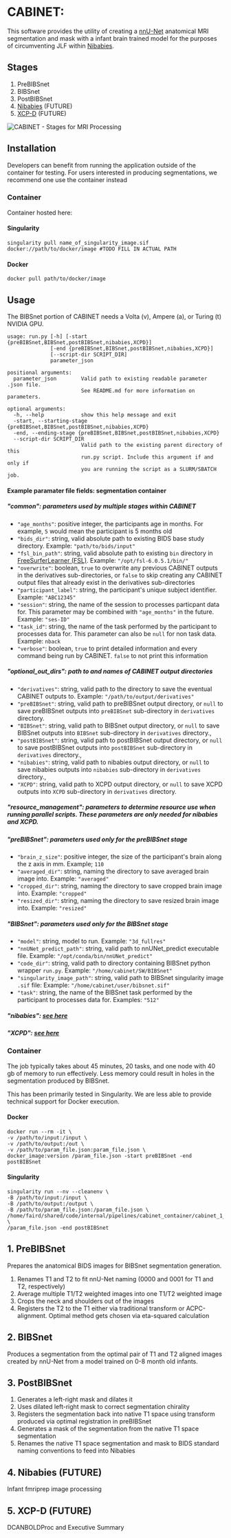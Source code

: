 # CABINET:

This software provides the utility of creating a [nnU-Net](https://github.com/MIC-DKFZ/nnUNet) anatomical MRI segmentation and mask with a infant brain trained model for the purposes of circumventing JLF within [Nibabies](https://nibabies.readthedocs.io/en/latest/index.html). 

## Stages
1. PreBIBSnet
2. BIBSnet
3. PostBIBSnet
4. [Nibabies](https://nibabies.readthedocs.io/en/latest/index.html) (FUTURE)
5. [XCP-D](https://xcp-d.readthedocs.io/en/latest/) (FUTURE)

![CABINET - Stages for MRI Processing](https://user-images.githubusercontent.com/102316699/177638055-14894a92-9cb6-4a70-a649-71f61d47f3d6.png)

## Installation

Developers can benefit from running the application outside of the container for testing. For users interested in producing segmentations, we recommend one use the container instead

### Container

Container hosted here: 

#### Singularity

    singularity pull name_of_singularity_image.sif docker://path/to/docker/image #TODO FILL IN ACTUAL PATH

#### Docker

    docker pull path/to/docker/image


## Usage

The BIBSnet portion of CABINET needs a Volta (v), Ampere (a), or Turing (t) NVIDIA GPU.


    usage: run.py [-h] [-start {preBIBSnet,BIBSnet,postBIBSnet,nibabies,XCPD}]
                  [-end {preBIBSnet,BIBSnet,postBIBSnet,nibabies,XCPD}]
                  [--script-dir SCRIPT_DIR]
                  parameter_json

    positional arguments:
      parameter_json        Valid path to existing readable parameter .json file.
                            See README.md for more information on parameters.

    optional arguments:
      -h, --help            show this help message and exit
      -start, --starting-stage {preBIBSnet,BIBSnet,postBIBSnet,nibabies,XCPD}
      -end, --ending-stage {preBIBSnet,BIBSnet,postBIBSnet,nibabies,XCPD}
      --script-dir SCRIPT_DIR
                            Valid path to the existing parent directory of this
                            run.py script. Include this argument if and only if
                            you are running the script as a SLURM/SBATCH job.

#### Example paramater file fields: segmentation container
##### "common": parameters used by multiple stages within CABINET

- `"age_months"`: positive integer, the participants age in months. For example, `5` would mean the participant is 5 months old
- `"bids_dir"`: string, valid absolute path to existing BIDS base study directory. Example: `"path/to/bids/input"`
- `"fsl_bin_path"`: string, valid absolute path to existing `bin` directory in [FreeSurferLearner (FSL)](https://fsl.fmrib.ox.ac.uk/fsl/fslwiki/). Example: `"/opt/fsl-6.0.5.1/bin/"`
- `"overwrite"`: boolean, `true` to overwrite any previous CABINET outputs in the derivatives sub-directories, or `false` to skip creating any CABINET output files that already exist in the derivatives sub-directories 
- `"participant_label"`: string, the participant's unique subject identifier. Example: `"ABC12345"`
- `"session"`: string, the name of the session to processes particpant data for. This parameter may be combined with `"age_months"` in the future. Example: `"ses-ID"`
- `"task_id"`: string, the name of the task performed by the participant to processes data for. This parameter can also be `null` for non task data. Example: `nback`
- `"verbose"`: boolean, `true` to print detailed information and every command being run by CABINET. `false` to not print this information
   
##### "optional_out_dirs": path to and names of CABINET output directories 
- `"derivatives"`:  string, valid path to the directory to save the eventual CABINET outputs to. Example: `"/path/to/output/derivatives"`
- `"preBIBSnet"`: string, valid path to preBIBSnet output directory, or `null` to save preBIBSnet outputs into `preBIBSnet` sub-directory in `derivatives` directory. 
- `"BIBSnet"`: string, valid path to BIBSnet output directory, or `null` to save BIBSnet outputs into `BIBSnet` sub-directory in `derivatives` directory.,
- `"postBIBSnet"`: string, valid path to postBIBSnet output directory, or `null` to save postBIBSnet outputs into `postBIBSnet` sub-directory in `derivatives` directory.,
- `"nibabies"`: string, valid path to nibabies output directory, or `null` to save nibabies outputs into `nibabies` sub-directory in `derivatives` directory.,
- `"XCPD"`: string, valid path to XCPD output directory, or `null` to save XCPD outputs into `XCPD` sub-directory in `derivatives` directory.

##### "resource_management": parameters to determine resource use when running parallel scripts. These parameters are only needed for nibabies and XCPD.
        
##### "preBIBSnet": parameters used only for the preBIBSnet stage 
- `"brain_z_size"`: positive integer, the size of the participant's brain along the z axis in mm. Example; `110`
- `"averaged_dir"`: string, naming the directory to save averaged brain image into. Example: `"averaged"`
- `"cropped_dir"`: string, naming the directory to save cropped brain image into. Example: `"cropped"`
- `"resized_dir"`: string, naming the directory to save resized brain image into. Example: `"resized"`

##### "BIBSnet": parameters used only for the BIBSnet stage
- `"model"`: string, model to run. Example: `"3d_fullres"`
- `"nnUNet_predict_path"`: string, valid path to nnUNet_predict executable file. Example: `"/opt/conda/bin/nnUNet_predict"`
- `"code_dir"`: string, valid path to directory containing BIBSnet python wrapper `run.py`. Example: `"/home/cabinet/SW/BIBSnet"`
- `"singularity_image_path"`: string, valid path to BIBSnet singularity image `.sif` file: Example: `"/home/cabinet/user/bibsnet.sif"`
- `"task"`: string, the name of the BIBSnet task performed by the participant to processes data for. Examples: `"512"`

##### "nibabies": [see here](https://nibabies.readthedocs.io/en/latest/index.html)

##### "XCPD": [see here](https://xcp-d.readthedocs.io/en/latest/)


### Container

The job typically takes about 45 minutes, 20 tasks, and one node with 40 gb of memory to run effectively. Less memory could result in holes in the segmentation produced by BIBSnet.

This has been primarily tested in Singularity. We are less able to provide technical support for Docker execution.

#### Docker

    docker run --rm -it \
    -v /path/to/input:/input \
    -v /path/to/output:/out \
    -v /path/to/param_file.json:param_file.json \
    docker_image:version /param_file.json -start preBIBSnet -end postBIBSnet


#### Singularity

    singularity run --nv --cleanenv \
    -B /path/to/input:/input \
    -B /path/to/output:/output \
    -B /path/to/param_file.json:/param_file.json \
    /home/faird/shared/code/internal/pipelines/cabinet_container/cabinet_1_3_2.sif \
    /param_file.json -end postBIBSnet


## 1. PreBIBSnet

Prepares the anatomical BIDS images for BIBSnet segmentation generation.

1. Renames T1 and T2 to fit nnU-Net naming (0000 and 0001 for T1 and T2, respectively)
2. Average multiple T1/T2 weighted images into one T1/T2 weighted image
3. Crops the neck and shoulders out of the images
4. Registers the T2 to the T1 either via traditional transform or ACPC-alignment. Optimal method gets chosen via eta-squared calculation


## 2. BIBSnet

Produces a segmentation from the optimal pair of T1 and T2 aligned images created by nnU-Net from a model trained on 0-8 month old infants.

## 3. PostBIBSnet

1. Generates a left-right mask and dilates it
2. Uses dilated left-right mask to correct segmentation chirality
3. Registers the segmentation back into native T1 space using transform produced via optimal registration in preBIBSnet
4. Generates a mask of the segmentation from the native T1 space segmentation
5. Renames the native T1 space segmentation and mask to BIDS standard naming conventions to feed into Nibabies


## 4. Nibabies (FUTURE)

Infant fmriprep image processing

## 5. XCP-D (FUTURE)

DCANBOLDProc and Executive Summary
